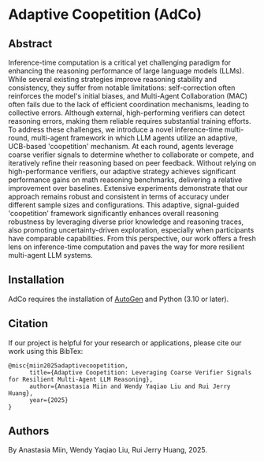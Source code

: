 # Adaptive Coopetition (AdCo)
## Abstract
Inference-time computation is a critical yet challenging paradigm for enhancing the reasoning performance of large language models (LLMs). While several existing strategies improve reasoning stability and consistency, they suffer from notable limitations: self-correction often reinforces the model's initial biases, and Multi-Agent Collaboration (MAC) often fails due to the lack of efficient coordination mechanisms, leading to collective errors. Although external, high-performing verifiers can detect reasoning errors, making them reliable requires substantial training efforts. To address these challenges, we introduce a novel inference-time multi-round, multi-agent framework in which LLM agents utilize an adaptive, UCB-based 'coopetition' mechanism. At each round, agents leverage coarse verifier signals to determine whether to collaborate or compete, and iteratively refine their reasoning based on peer feedback. Without relying on high-performance verifiers, our adaptive strategy achieves significant performance gains on math reasoning benchmarks, delivering a relative improvement over baselines. Extensive experiments demonstrate that our approach remains robust and consistent in terms of accuracy under different sample sizes and configurations. This adaptive, signal-guided 'coopetition' framework significantly enhances overall reasoning robustness by leveraging diverse prior knowledge and reasoning traces, also promoting uncertainty-driven exploration, especially when participants have comparable capabilities. From this perspective, our work offers a fresh lens on inference-time computation and paves the way for more resilient multi-agent LLM systems.
## Installation
AdCo requires the installation of [AutoGen](https://github.com/microsoft/autogen) and Python (3.10 or later).
## Citation
If our project is helpful for your research or applications, please cite our work using this BibTex:
```
@misc{miin2025adaptivecoopetition,
      title={Adaptive Coopetition: Leveraging Coarse Verifier Signals for Resilient Multi-Agent LLM Reasoning}, 
      author={Anastasia Miin and Wendy Yaqiao Liu and Rui Jerry Huang},
      year={2025} 
}
```
## Authors
By Anastasia Miin, Wendy Yaqiao Liu, Rui Jerry Huang, 2025.
